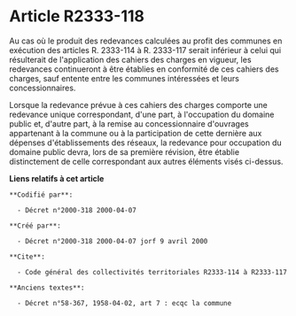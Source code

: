 # Article R2333-118

Au cas où le produit des redevances calculées au profit des communes en exécution des articles R. 2333-114 à R. 2333-117
serait inférieur à celui qui résulterait de l'application des cahiers des charges en vigueur, les redevances continueront à
être établies en conformité de ces cahiers des charges, sauf entente entre les communes intéressées et leurs
concessionnaires.

Lorsque la redevance prévue à ces cahiers des charges comporte une redevance unique correspondant, d'une part, à l'occupation
du domaine public et, d'autre part, à la remise au concessionnaire d'ouvrages appartenant à la commune ou à la participation
de cette dernière aux dépenses d'établissements des réseaux, la redevance pour occupation du domaine public devra, lors de sa
première révision, être établie distinctement de celle correspondant aux autres éléments visés ci-dessus.

**Liens relatifs à cet article**

	**Codifié par**:

	  - Décret n°2000-318 2000-04-07

	**Créé par**:

	  - Décret n°2000-318 2000-04-07 jorf 9 avril 2000

	**Cite**:

	  - Code général des collectivités territoriales R2333-114 à R2333-117

	**Anciens textes**:

	  - Décret n°58-367, 1958-04-02, art 7 : ecqc la commune
